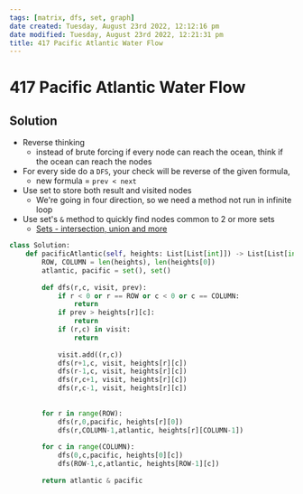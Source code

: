 ```yaml
---
tags: [matrix, dfs, set, graph]
date created: Tuesday, August 23rd 2022, 12:12:16 pm
date modified: Tuesday, August 23rd 2022, 12:21:31 pm
title: 417 Pacific Atlantic Water Flow
---
```


# 417 Pacific Atlantic Water Flow

## Solution

- Reverse thinking
	- instead of brute forcing if every node can reach the ocean, think if the ocean can reach the nodes
- For every side do a `DFS`, your check will be reverse of the given formula,
	- new formula = `prev < next`
- Use set to store both result and visited nodes
	- We're going in four direction, so we need a method not run in infinite loop
- Use set's `&` method to quickly find nodes common to 2 or more sets
	- [Sets - intersection, union and more](Algo/Python%20Tips%20&%20Tricks/Sets%20-%20intersection,%20union%20and%20more.md)

```python
class Solution:
    def pacificAtlantic(self, heights: List[List[int]]) -> List[List[int]]:
        ROW, COLUMN = len(heights), len(heights[0])
        atlantic, pacific = set(), set()
        
        def dfs(r,c, visit, prev):
            if r < 0 or r == ROW or c < 0 or c == COLUMN:
                return
            if prev > heights[r][c]:
                return
            if (r,c) in visit:
                return
            
            visit.add((r,c))
            dfs(r+1,c, visit, heights[r][c])
            dfs(r-1,c, visit, heights[r][c])
            dfs(r,c+1, visit, heights[r][c])
            dfs(r,c-1, visit, heights[r][c])
            
        
        for r in range(ROW):
            dfs(r,0,pacific, heights[r][0])
            dfs(r,COLUMN-1,atlantic, heights[r][COLUMN-1])
            
        for c in range(COLUMN):
            dfs(0,c,pacific, heights[0][c])
            dfs(ROW-1,c,atlantic, heights[ROW-1][c])
        
        return atlantic & pacific
```
